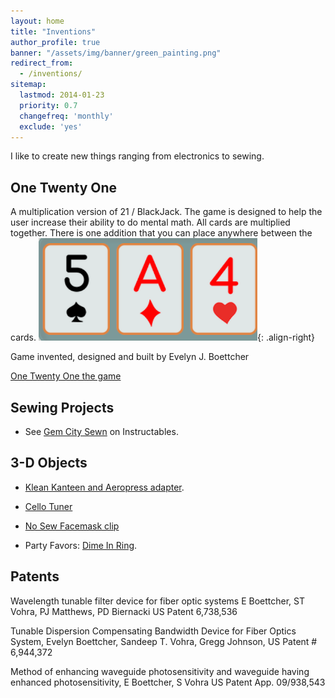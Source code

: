 ```yaml
---
layout: home
title: "Inventions"
author_profile: true
banner: "/assets/img/banner/green_painting.png"
redirect_from:
  - /inventions/
sitemap:
  lastmod: 2014-01-23
  priority: 0.7
  changefreq: 'monthly'
  exclude: 'yes'
---
```


I like to create new things ranging from electronics to sewing. 

## One Twenty One

A multiplication version of 21 / BlackJack.  The game is designed to help the user increase their ability to do mental math.  All cards are multiplied together. There is one addition that you can place anywhere between the cards.  ![121 Social Image](assets/img/121_social_sm.png){: .align-right}

Game invented, designed and built by Evelyn J. Boettcher

[One Twenty One the game](https://www.onetwentyone.games)

## Sewing Projects
 * See [Gem City Sewn](https://www.instructables.com/member/Gem+City+Sewn/) on Instructables.
 

## 3-D Objects
* [Klean Kanteen and Aeropress adapter](https://www.thingiverse.com/thing:1377909).

* [Cello Tuner](https://www.thingiverse.com/thing:2515981)

* [No Sew Facemask clip](https://www.thingiverse.com/thing:4327535)

* Party Favors: [Dime In Ring](https://www.thingiverse.com/thing:1548702).

## Patents
Wavelength tunable filter device for fiber optic systems
E Boettcher, ST Vohra, PJ Matthews, PD Biernacki
US Patent 6,738,536

Tunable Dispersion Compensating Bandwidth Device for Fiber Optics
System, Evelyn Boettcher, Sandeep T. Vohra, Gregg Johnson, US Patent \#
6,944,372

Method of enhancing waveguide photosensitivity and waveguide having enhanced photosensitivity, E Boettcher, S Vohra
US Patent App. 09/938,543



